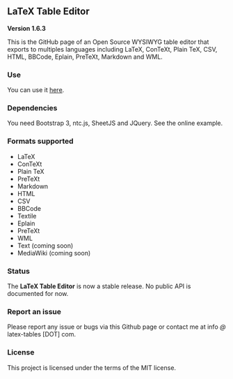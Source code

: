 ## LaTeX Table Editor ##

**Version 1.6.3**

This is the GitHub page of an Open Source WYSIWYG table editor that exports to multiples languages including LaTeX, ConTeXt, Plain TeX, CSV, HTML, BBCode, Eplain, PreTeXt, Markdown and WML.

### Use

You can use it [here](http://www.latex-tables.com/).

### Dependencies

You need Bootstrap 3, ntc.js, SheetJS and JQuery. See the online example.

### Formats supported

 - LaTeX
 - ConTeXt
 - Plain TeX
 - PreTeXt
 - Markdown
 - HTML
 - CSV
 - BBCode
 - Textile
 - Eplain
 - PreTeXt
 - WML
 - Text (coming soon)
 - MediaWiki (coming soon)

### Status

The **LaTeX Table Editor** is now a stable release. No public API is documented for now.

### Report an issue

Please report any issue or bugs via this Github page or contact me at info *@* latex-tables [DOT] com.

### License

This project is licensed under the terms of the MIT license.